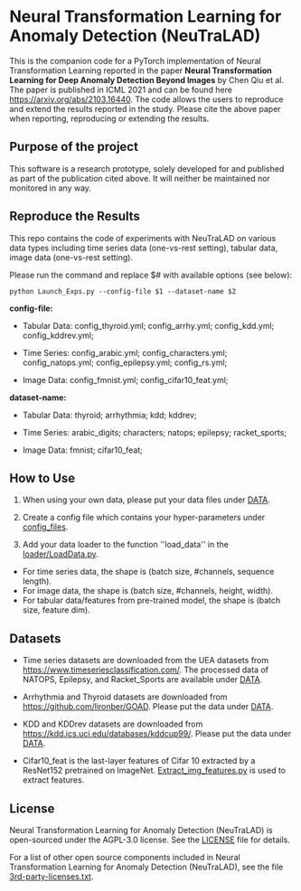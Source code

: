 # Neural Transformation Learning for Anomaly Detection (NeuTraLAD)

This is the companion code for a PyTorch implementation of Neural Transformation Learning reported in the paper
**Neural Transformation Learning for Deep Anomaly Detection Beyond Images** by Chen Qiu et al. 
The paper is published in ICML 2021 and can be found here https://arxiv.org/abs/2103.16440. 
The code allows the users to reproduce and extend the results reported in the study. Please cite the
above paper when reporting, reproducing or extending the results.

## Purpose of the project

This software is a research prototype, solely developed for and published as
part of the publication cited above. It will neither be maintained nor monitored in any way.

## Reproduce the Results

This repo contains the code of experiments with NeuTraLAD on various data types including time series data (one-vs-rest setting), tabular data, image data (one-vs-rest setting). 

Please run the command and replace \$# with available options (see below): 

```
python Launch_Exps.py --config-file $1 --dataset-name $2 
```

**config-file:** 

* Tabular Data: config_thyroid.yml; config_arrhy.yml; config_kdd.yml; config_kddrev.yml;

* Time Series: config_arabic.yml; config_characters.yml; config_natops.yml; config_epilepsy.yml; config_rs.yml;

* Image Data: config_fmnist.yml; config_cifar10_feat.yml; 



**dataset-name:** 

* Tabular Data: thyroid; arrhythmia; kdd; kddrev;

* Time Series: arabic_digits; characters; natops; epilepsy; racket_sports;

* Image Data: fmnist; cifar10_feat; 


## How to Use
1. When using your own data, please put your data files under [DATA](DATA).

2. Create a config file which contains your hyper-parameters under [config_files](config_files).  

3. Add your data loader to the function ''load_data'' in the [loader/LoadData.py](loader/LoadData.py).
* For time series data, the shape is (batch size, #channels, sequence length).
* For image data, the shape is (batch size, #channels, height, width).
* For tabular data/features from pre-trained model, the shape is (batch size, feature dim).

## Datasets

* Time series datasets are downloaded from the UEA datasets from https://www.timeseriesclassification.com/.
The processed data of NATOPS, Epilepsy, and Racket_Sports are available under [DATA](DATA). 

* Arrhythmia and Thyroid datasets are downloaded from https://github.com/lironber/GOAD. Please put the data under [DATA](DATA).  

* KDD and KDDrev datasets are downloaded from https://kdd.ics.uci.edu/databases/kddcup99/. Please put the data under [DATA](DATA).  

* Cifar10_feat is the last-layer features of Cifar 10 extracted by a ResNet152 pretrained on ImageNet. [Extract_img_features.py](Extract_img_features.py) is used to extract features.
## License

Neural Transformation Learning for Anomaly Detection (NeuTraLAD) is open-sourced under the AGPL-3.0 license. See the
[LICENSE](LICENSE) file for details.

For a list of other open source components included in Neural Transformation Learning for Anomaly Detection (NeuTraLAD), see the
file [3rd-party-licenses.txt](3rd-party-licenses.txt).